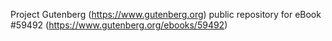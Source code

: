 Project Gutenberg (https://www.gutenberg.org) public repository for
eBook #59492 (https://www.gutenberg.org/ebooks/59492)
